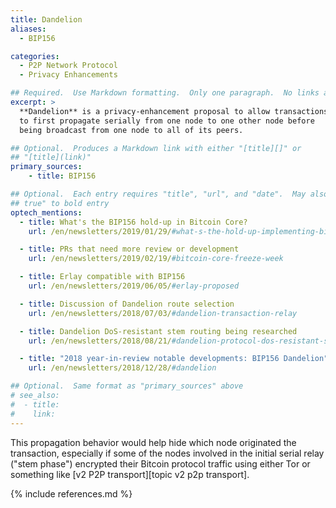 ```yaml
---
title: Dandelion
aliases:
  - BIP156

categories:
  - P2P Network Protocol
  - Privacy Enhancements

## Required.  Use Markdown formatting.  Only one paragraph.  No links allowed.
excerpt: >
  **Dandelion** is a privacy-enhancement proposal to allow transactions
  to first propagate serially from one node to one other node before
  being broadcast from one node to all of its peers.

## Optional.  Produces a Markdown link with either "[title][]" or
## "[title](link)"
primary_sources:
    - title: BIP156

## Optional.  Each entry requires "title", "url", and "date".  May also use "feature:
## true" to bold entry
optech_mentions:
  - title: What's the BIP156 hold-up in Bitcoin Core?
    url: /en/newsletters/2019/01/29/#what-s-the-hold-up-implementing-bip156-dandelion-in-bitcoin-core

  - title: PRs that need more review or development
    url: /en/newsletters/2019/02/19/#bitcoin-core-freeze-week

  - title: Erlay compatible with BIP156
    url: /en/newsletters/2019/06/05/#erlay-proposed

  - title: Discussion of Dandelion route selection
    url: /en/newsletters/2018/07/03/#dandelion-transaction-relay

  - title: Dandelion DoS-resistant stem routing being researched
    url: /en/newsletters/2018/08/21/#dandelion-protocol-dos-resistant-stem-routing

  - title: "2018 year-in-review notable developments: BIP156 Dandelion"
    url: /en/newsletters/2018/12/28/#dandelion

## Optional.  Same format as "primary_sources" above
# see_also:
#  - title:
#    link:
---
```

This propagation behavior would help hide which node originated the
transaction, especially if some of the nodes involved in the initial
serial relay ("stem phase") encrypted their Bitcoin protocol traffic
using either Tor or something like [v2 P2P transport][topic v2 p2p
transport].

{% include references.md %}
